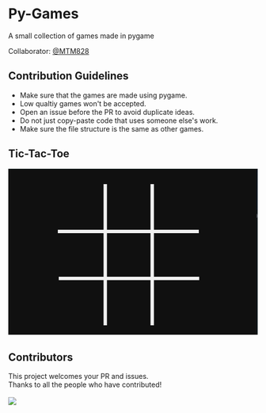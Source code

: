 # Py-Games
A small collection of games made in pygame

Collaborator: [@MTM828](https://github.com/mtm828)

## Contribution Guidelines

- Make sure that the games are made using pygame.
- Low qualtiy games won't be accepted.
- Open an issue before the PR to avoid duplicate ideas.
- Do not just copy-paste code that uses someone else's work.
- Make sure the file structure is the same as other games.

## Tic-Tac-Toe
![demo](demo/tictactoe.gif)

## Contributors
This project welcomes your PR and issues.<br>
Thanks to all the people who have contributed!
<br>
<br>
<a href="https://github.com/sparshg/py-games/graphs/contributors">
  <img src="https://contrib.rocks/image?repo=sparshg/py-games" />
</a>
